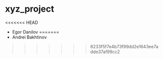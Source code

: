 # xyz_project
<<<<<<< HEAD

- Egor Danilov
=======
- Andrei Bakhtinov
>>>>>>> 8233f5f7e4b73f99dd2e1643ee7adde37af99cc2
